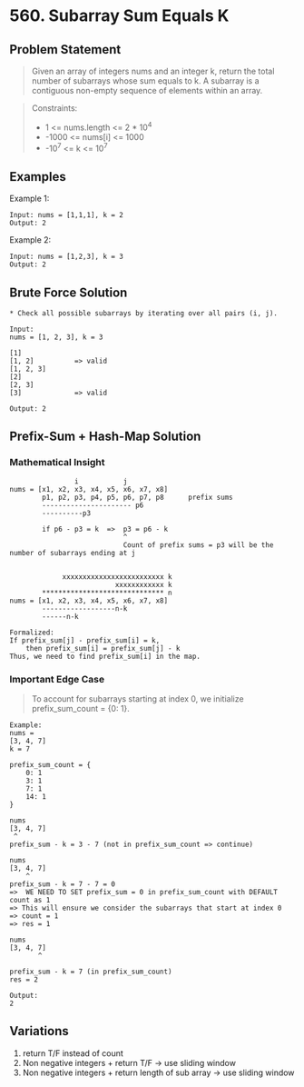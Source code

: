 # 560. Subarray Sum Equals K

## Problem Statement

> Given an array of integers nums and an integer k, return the total number of subarrays whose sum equals to k.
> A subarray is a contiguous non-empty sequence of elements within an array.

> Constraints:
>
> - 1 <= nums.length <= 2 \* 10<sup>4</sup>
> - -1000 <= nums[i] <= 1000
> - -10<sup>7</sup> <= k <= 10<sup>7</sup>

## Examples

Example 1:

```
Input: nums = [1,1,1], k = 2
Output: 2
```

Example 2:

```
Input: nums = [1,2,3], k = 3
Output: 2
```

## Brute Force Solution

```
* Check all possible subarrays by iterating over all pairs (i, j).

Input:
nums = [1, 2, 3], k = 3

[1]
[1, 2]          => valid
[1, 2, 3]
[2]
[2, 3]
[3]             => valid

Output: 2
```

## Prefix-Sum + Hash-Map Solution

### Mathematical Insight

```
                i           j
nums = [x1, x2, x3, x4, x5, x6, x7, x8]
        p1, p2, p3, p4, p5, p6, p7, p8      prefix sums
        ---------------------- p6
        ----------p3

        if p6 - p3 = k  =>  p3 = p6 - k
                            ^
                            Count of prefix sums = p3 will be the number of subarrays ending at j


             xxxxxxxxxxxxxxxxxxxxxxxxx k
                          xxxxxxxxxxxx k
        ****************************** n
nums = [x1, x2, x3, x4, x5, x6, x7, x8]
        ------------------n-k
        ------n-k

Formalized:
If prefix_sum[j] - prefix_sum[i] = k,
    then prefix_sum[i] = prefix_sum[j] - k
Thus, we need to find prefix_sum[i] in the map.
```

### Important Edge Case

> To account for subarrays starting at index 0, we initialize prefix_sum_count = {0: 1}.

```
Example:
nums =
[3, 4, 7]
k = 7

prefix_sum_count = {
    0: 1
    3: 1
    7: 1
    14: 1
}

nums
[3, 4, 7]
 ^
prefix_sum - k = 3 - 7 (not in prefix_sum_count => continue)

nums
[3, 4, 7]
    ^
prefix_sum - k = 7 - 7 = 0
=>  WE NEED TO SET prefix_sum = 0 in prefix_sum_count with DEFAULT count as 1
=> This will ensure we consider the subarrays that start at index 0
=> count = 1
=> res = 1

nums
[3, 4, 7]
       ^

prefix_sum - k = 7 (in prefix_sum_count)
res = 2

Output:
2
```

## Variations

1. return T/F instead of count
2. Non negative integers + return T/F -> use sliding window
3. Non negative integers + return length of sub array -> use sliding window
